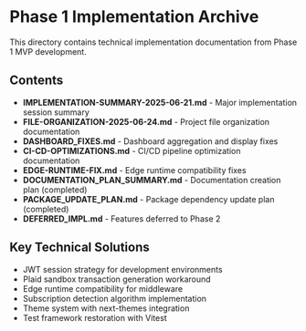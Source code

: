 # Phase 1 Implementation Archive

This directory contains technical implementation documentation from Phase 1 MVP development.

## Contents

- **IMPLEMENTATION-SUMMARY-2025-06-21.md** - Major implementation session summary
- **FILE-ORGANIZATION-2025-06-24.md** - Project file organization documentation
- **DASHBOARD_FIXES.md** - Dashboard aggregation and display fixes
- **CI-CD-OPTIMIZATIONS.md** - CI/CD pipeline optimization documentation
- **EDGE-RUNTIME-FIX.md** - Edge runtime compatibility fixes
- **DOCUMENTATION_PLAN_SUMMARY.md** - Documentation creation plan (completed)
- **PACKAGE_UPDATE_PLAN.md** - Package dependency update plan (completed)
- **DEFERRED_IMPL.md** - Features deferred to Phase 2

## Key Technical Solutions

- JWT session strategy for development environments
- Plaid sandbox transaction generation workaround
- Edge runtime compatibility for middleware
- Subscription detection algorithm implementation
- Theme system with next-themes integration
- Test framework restoration with Vitest